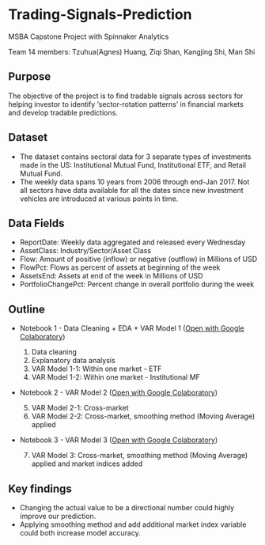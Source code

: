 # Trading-Signals-Prediction
MSBA Capstone Project with Spinnaker Analytics

Team 14 members: Tzuhua(Agnes) Huang, Ziqi Shan, Kangjing Shi, Man Shi

## Purpose
The objective of the project is to find tradable signals across sectors for helping investor to identify ‘sector-rotation patterns’ in financial markets and develop tradable predictions.


## Dataset
* The dataset contains sectoral data for 3 separate types of investments made in the US: Institutional Mutual Fund, Institutional ETF, and Retail Mutual Fund. 
* The weekly data spans 10 years from 2006 through end-Jan 2017. Not all sectors have data available for all the dates since new investment vehicles are introduced at various points in time.

## Data Fields
* ReportDate: Weekly data aggregated and released every Wednesday
* AssetClass: Industry/Sector/Asset Class
* Flow: Amount of positive (inflow) or negative (outflow) in Millions of USD
* FlowPct: Flows as percent of assets at beginning of the week
* AssetsEnd: Assets at end of the week in Millions of USD
* PortfolioChangePct: Percent change in overall portfolio during the week

## Outline
* Notebook 1 - Data Cleaning + EDA + VAR Model 1 ([Open with Google Colaboratory](https://colab.research.google.com/drive/1Cmi1CiAxu6D5MqBYdtGjX3OHQPBtqIfo?usp=sharing))

  1. Data cleaning
  2. Explanatory data analysis
  3. VAR Model 1-1: Within one market - ETF
  4. VAR Model 1-2: Within one market - Institutional MF

* Notebook 2 - VAR Model 2 ([Open with Google Colaboratory](https://colab.research.google.com/drive/19HYToVdgtO8F053-4ustfHvKujie9yyT?usp=sharing))

  5. VAR Model 2-1: Cross-market
  6. VAR Model 2-2: Cross-market, smoothing method (Moving Average) applied

* Notebook 3 - VAR Model 3 ([Open with Google Colaboratory](https://colab.research.google.com/drive/1ziqzM5N4ULgjuEz_scKYggixpPQkdfKd?usp=sharing))

  7. VAR Model 3: Cross-market, smoothing method (Moving Average) applied and market indices added

## Key findings
* Changing the actual value to be a directional number could highly improve our prediction.
* Applying smoothing method and add additional market index variable could both increase model accuracy. 
